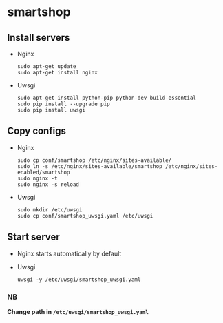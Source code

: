 # smartshop

## Install servers
* Nginx

  ```
  sudo apt-get update
  sudo apt-get install nginx
  ```
* Uwsgi

  ```
  sudo apt-get install python-pip python-dev build-essential
  sudo pip install --upgrade pip 
  sudo pip install uwsgi
  ```
  
## Copy configs
* Nginx

  ```
  sudo cp conf/smartshop /etc/nginx/sites-available/
  sudo ln -s /etc/nginx/sites-available/smartshop /etc/nginx/sites-enabled/smartshop
  sudo nginx -t
  sudo nginx -s reload
  ```
* Uwsgi

  ```
  sudo mkdir /etc/uwsgi
  sudo cp conf/smartshop_uwsgi.yaml /etc/uwsgi
  ```
  
## Start server
* Nginx starts automatically by default
* Uwsgi

  ```
  uwsgi -y /etc/uwsgi/smartshop_uwsgi.yaml
  ```
### NB
**Change path in `/etc/uwsgi/smartshop_uwsgi.yaml`**

